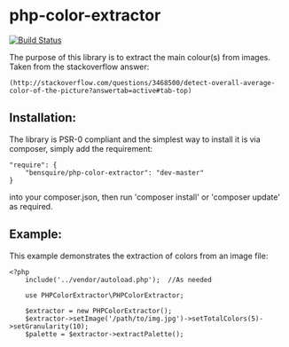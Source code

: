 php-color-extractor
===============
[![Build Status](https://travis-ci.org/bensquire/php-color-extractor.png?branch=master)](https://travis-ci.org/bensquire/php-color-extractor)

The purpose of this library is to extract the main colour(s) from images. Taken from the stackoverflow answer:

    (http://stackoverflow.com/questions/3468500/detect-overall-average-color-of-the-picture?answertab=active#tab-top)

Installation:
-------------
The library is PSR-0 compliant and the simplest way to install it is via composer, simply add the requirement:

    "require": {
        "bensquire/php-color-extractor": "dev-master"
    }

into your composer.json, then run 'composer install' or 'composer update' as required.


Example:
--------
This example demonstrates the extraction of colors from an image file:

    <?php
        include('../vendor/autoload.php');  //As needed

        use PHPColorExtractor\PHPColorExtractor;

        $extractor = new PHPColorExtractor();
        $extractor->setImage('/path/to/img.jpg')->setTotalColors(5)->setGranularity(10);
        $palette = $extractor->extractPalette();
